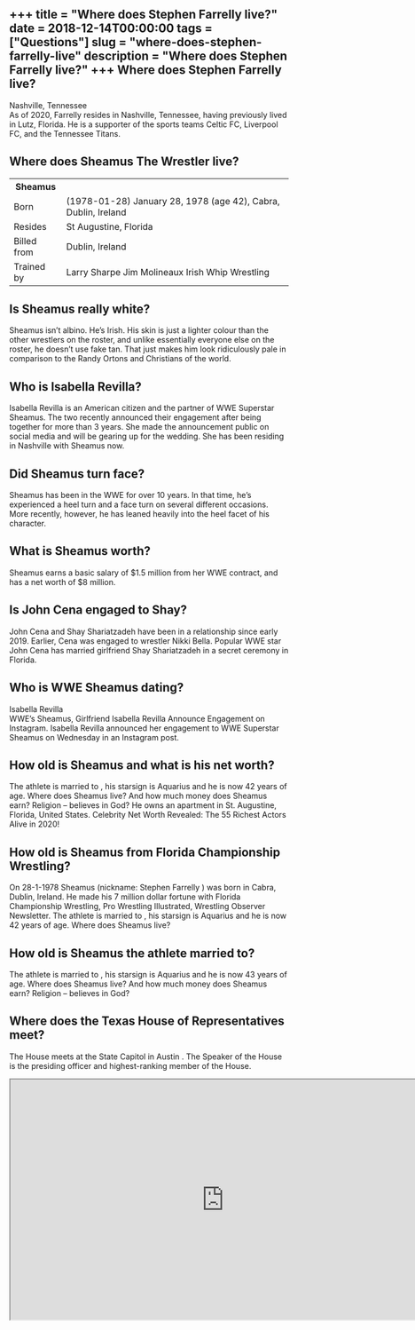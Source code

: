 +++
title = "Where does Stephen Farrelly live?"
date = 2018-12-14T00:00:00
tags = ["Questions"]
slug = "where-does-stephen-farrelly-live"
description = "Where does Stephen Farrelly live?"
+++
Where does Stephen Farrelly live?
---------------------------------

Nashville, Tennessee  
As of 2020, Farrelly resides in Nashville, Tennessee, having previously lived in Lutz, Florida. He is a supporter of the sports teams Celtic FC, Liverpool FC, and the Tennessee Titans.

Where does Sheamus The Wrestler live?
-------------------------------------

<table><tr><th>Sheamus</th></tr><tr><td>Born</td><td>(1978-01-28) January 28, 1978 (age 42), Cabra, Dublin, Ireland</td></tr><tr><td>Resides</td><td>St Augustine, Florida</td></tr><tr><td>Billed from</td><td>Dublin, Ireland</td></tr><tr><td>Trained by</td><td>Larry Sharpe Jim Molineaux Irish Whip Wrestling</td></tr></table>

Is Sheamus really white?
------------------------

Sheamus isn’t albino. He’s Irish. His skin is just a lighter colour than the other wrestlers on the roster, and unlike essentially everyone else on the roster, he doesn’t use fake tan. That just makes him look ridiculously pale in comparison to the Randy Ortons and Christians of the world.

Who is Isabella Revilla?
------------------------

Isabella Revilla is an American citizen and the partner of WWE Superstar Sheamus. The two recently announced their engagement after being together for more than 3 years. She made the announcement public on social media and will be gearing up for the wedding. She has been residing in Nashville with Sheamus now.

Did Sheamus turn face?
----------------------

Sheamus has been in the WWE for over 10 years. In that time, he’s experienced a heel turn and a face turn on several different occasions. More recently, however, he has leaned heavily into the heel facet of his character.

What is Sheamus worth?
----------------------

Sheamus earns a basic salary of $1.5 million from her WWE contract, and has a net worth of $8 million.

Is John Cena engaged to Shay?
-----------------------------

John Cena and Shay Shariatzadeh have been in a relationship since early 2019. Earlier, Cena was engaged to wrestler Nikki Bella. Popular WWE star John Cena has married girlfriend Shay Shariatzadeh in a secret ceremony in Florida.

Who is WWE Sheamus dating?
--------------------------

Isabella Revilla  
WWE’s Sheamus, Girlfriend Isabella Revilla Announce Engagement on Instagram. Isabella Revilla announced her engagement to WWE Superstar Sheamus on Wednesday in an Instagram post.

How old is Sheamus and what is his net worth?
---------------------------------------------

The athlete is married to , his starsign is Aquarius and he is now 42 years of age. Where does Sheamus live? And how much money does Sheamus earn? Religion – believes in God? He owns an apartment in St. Augustine, Florida, United States. Celebrity Net Worth Revealed: The 55 Richest Actors Alive in 2020!

How old is Sheamus from Florida Championship Wrestling?
-------------------------------------------------------

On 28-1-1978 Sheamus (nickname: Stephen Farrelly ) was born in Cabra, Dublin, Ireland. He made his 7 million dollar fortune with Florida Championship Wrestling, Pro Wrestling Illustrated, Wrestling Observer Newsletter. The athlete is married to , his starsign is Aquarius and he is now 42 years of age. Where does Sheamus live?

How old is Sheamus the athlete married to?
------------------------------------------

The athlete is married to , his starsign is Aquarius and he is now 43 years of age. Where does Sheamus live? And how much money does Sheamus earn? Religion – believes in God?

Where does the Texas House of Representatives meet?
---------------------------------------------------

The House meets at the State Capitol in Austin . The Speaker of the House is the presiding officer and highest-ranking member of the House.

<iframe allow="accelerometer; autoplay; clipboard-write; encrypted-media; gyroscope; picture-in-picture" allowfullscreen="" class="__youtube_prefs__  epyt-is-override  no-lazyload" data-no-lazy="1" data-origheight="433" data-origwidth="770" data-skipgform_ajax_framebjll="" height="433" id="_ytid_53789" loading="lazy" src="https://www.youtube.com/embed/A50gIvJohmg?enablejsapi=1&autoplay=0&cc_load_policy=0&cc_lang_pref=&iv_load_policy=1&loop=0&modestbranding=0&rel=1&fs=1&playsinline=0&autohide=2&theme=dark&color=red&controls=1&" title="YouTube player" width="770"></iframe>